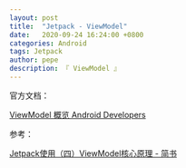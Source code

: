 ```yaml
---
layout: post
title:  "Jetpack - ViewModel"
date:   2020-09-24 16:24:00 +0800
categories: Android
tags: Jetpack
author: pepe
description: 『 ViewModel 』
---
```


官方文档：

[ViewModel 概览  Android Developers](https://developer.android.google.cn/topic/libraries/architecture/viewmodel)




参考：

[Jetpack使用（四）ViewModel核心原理 - 简书](https://www.jianshu.com/p/00799899fe7b)